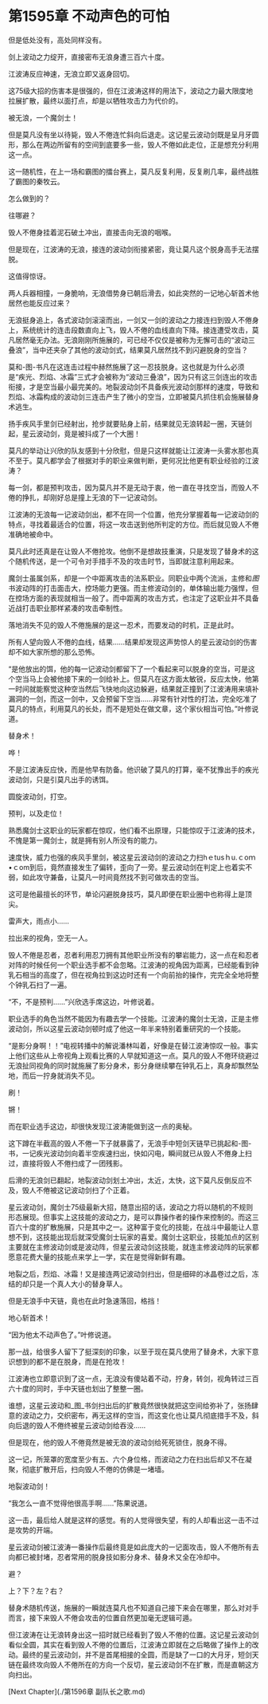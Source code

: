 # 第1595章 不动声色的可怕

但是低处没有，高处同样没有。

剑上波动之力绽开，直接密布无浪身遭三百六十度。

江波涛反应神速，无浪立即又返身回切。

这75级大招的伤害本是很强的，但在江波涛这样的用法下，波动之力最大限度地拉展扩散，最终以面打点，却是以牺牲攻击力为代价的。

被无浪，一个魔剑士！

但是莫凡没有坐以待毙，毁人不倦连忙斜向后退走。这记星云波动剑既是呈月牙圆形，那么在两边所留有的空间到底要多一些，毁人不倦如此走位，正是想充分利用这一点。

这一随机性，在上一场和霸图的擂台赛上，莫凡反复利用，反复刷几率，最终战胜了霸图的秦牧云。

怎么做到的？

往哪避？

毁人不倦身挂着泥石破土冲出，直接击向无浪的咽喉。

但是现在，江波涛的无浪，接连的波动剑衔接紧密，竟让莫凡这个脱身高手无法摆脱。

这值得惊讶。

两人兵器相撞，一身脆响，无浪借势身已朝后滑去，如此突然的一记地心斩首术他居然也能反应过来？

无浪挺身追上，各式波动剑滚滚而出，一剑又一剑的波动之力接连扫到毁人不倦身上，系统统计的连击段数直向上飞，毁人不倦的血线直向下降。接连遭受攻击，莫凡居然毫无办法。无浪刚刚所施展的，可已经不仅仅是被称为无懈可击的“波动三叠浪”，当中还夹杂了其他的波动剑式，结果莫凡居然找不到闪避脱身的空当？

莫和-图-书凡在这连击过程中赫然施展了这一忍技脱身。这也就是为什么必须是“疾光、烈焰、冰霜”三式才会被称为“波动三叠浪”，因为只有这三剑连出的攻击衔接，才是空当最小最完美的。地裂波动剑不具备疾光波动剑那样的速度，导致和烈焰、冰霜构成的波动剑三连击产生了微小的空当，立即被莫凡抓住机会施展替身术逃生。

扬手疾风手里剑已经射出，抢步就要贴身上前，结果就见无浪转起一圈，天链剑起，星云波动剑，竟是被抖成了一个大圈！

莫凡的举动让兴欣的队友感到十分欣慰，但是只这样就能让江波涛一头雾水那也真不至于。莫凡都学会了根据对手的职业来做判断，更何况比他更有职业经验的江波涛？

每一剑，都是预判攻击，因为莫凡并不是无动于衷，他一直在寻找空当，而毁人不倦的挣扎，却刚好总是撞上无浪的下一记波动剑。

江波涛的无浪每一记波动剑出，都不在同一个位置，他充分掌握着每一记波动剑的特点，寻找着最适合的位置，将这一攻击送到他所判定的方位。而后就见毁人不倦准确地被命中。

莫凡此时还真是在让毁人不倦抢攻。他倒不是想故技重演，只是发现了替身术的这个随机传送，是一个可令对手措手不及的攻击时节，当即就注意利用起来。

魔剑士虽属剑系，却是一个中距离攻击的法系职业。同职业中两个流派，主修和*图*书波动阵的打击面击大，控场能力更强。而主修波动剑的，单体输出能力强悍，但在控场方面的表现就相当一般了。而中距离的攻击方式，也注定了这职业并不具备近战打击职业那样紧凑的攻击牵制性。

落地消失不见的毁人不倦施展的是这一忍术，而要发动的时机，正是此时。

所有人望向毁人不倦的血线，结果……结果却发现这声势惊人的星云波动剑的伤害却不如大家所想的那么恐怖。

“是他放出的饵，他的每一记波动剑都留下了一个看起来可以脱身的空当，可是这个空当马上会被他接下来的一剑给补上。但莫凡在这方面太敏锐，反应太快，他第一时间就能察觉这种空当然后飞快地向这边躲避，结果就正撞到了江波涛用来填补漏洞的一剑，而这一剑中，又会预留下空当……非常有针对性的打法，完全吃准了莫凡的特点，利用莫凡的长处，而不是短处在做文章，这个家伙相当可怕。”叶修说道。

替身术！

哗！

不是江波涛反应快，而是他早有防备。他识破了莫凡的打算，毫不犹豫出手的疾光波动剑，只是引莫凡出手的诱饵。

圆旋波动剑，打空。

预判，以及走位！

熟悉魔剑士这职业的玩家都在惊叹，他们看不出原理，只能惊叹于江波涛的技术，不愧是第一魔剑士，就是拥有别人所没有的能力。

速度快，威力也强的疾风手里剑，被这星云波动剑的波动之力扫hｅtusｈu.ｃoｍ•ｃom到后，竟然直接发生了偏转，歪向了一旁。星云波动剑在判定上也着实不弱，如此攻守兼备，让莫凡一时间竟然找不到可做攻击的空当。

这可是他最擅长的环节，单论闪避脱身技巧，莫凡即便在职业圈中也称得上是顶尖。

雷声大，雨点小……

拉出来的视角，空无一人。

毁人不倦是忍者，忍者利用忍刀拥有其他职业所没有的攀岩能力，这一点在和忍者对阵的时候任何一个职业选手都不会忽略。江波涛的视角因为距离，已经能看到钟乳石相当的高度了，但在视角拉到这边时还有一个向前抬的操作，完完全全地将整个钟乳石扫了一遍。

“不，不是预判……”兴欣选手席这边，叶修说着。

职业选手的角色当然不能因为有趣去学一个技能。江波涛的魔剑士无浪，正是主修波动剑，所以这星云波动剑顿时成了他这一年半来特别着重研究的一个技能。

“是影分身啊！！”电视转播中的解说潘林叫着，好像是在替江波涛惊叹一般。事实上他们这些从上帝视角上观看比赛的人早就知道这一点。莫凡的毁人不倦环绕避过无浪扯同视角的同时就施展了影分身术，影分身继续攀在钟乳石上，真身却飘然坠地，而后一拧身就消失不见。

刷！

锵！

而在职业选手这边，却很快发现江波涛能做到这一点的奥秘。

这下蹲在半截高的毁人不倦一下子就暴露了，无浪手中短剑天链早已挑起和-图-书，一记疾光波动剑向着半空疾速扫出，快如闪电，瞬间就已从毁人不倦身上扫过，直接将毁人不倦扫成了一团残影。

后滑的无浪剑已翻起，地裂波动剑划土冲出，太近，太快，这下莫凡反倒反应不及，毁人不倦被这记波动剑扫了个正着。

星云波动剑，魔剑士75级最新大招，随意出招的话，波动之力将以随机的不规则形态展现。但事实上这技能的波动之力，是可以靠操作者的操作来控制的。而这三百六十度的扩散施展，只是其中之一。这种富于变化的技能，在战斗中最能让人意想不到，这技能出现后就深受魔剑士玩家的喜爱。魔剑士这职业，技能加点的区别主要就在主修波动剑或是波动阵，但星云波动剑这技能，就连主修波动阵的玩家都愿意花费大量的技能点来学上一学，实在是觉得新鲜有趣。

地裂之后，烈焰、冰霜！又是接连两记波动剑扫出，但是细碎的冰晶卷过之后，冻结的却只是一个真人大小的替身草人。

但是无浪手中天链，竟也在此时急速落回，格挡！

地心斩首术！

“因为他太不动声色了。”叶修说道。

那一战，给很多人留下了挺深刻的印象，以至于现在莫凡使用了替身术，大家下意识想到的都不是在脱身，而是在抢攻！

江波涛也立即意识到了这一点，无浪没有傻站着不动，拧身，转剑，视角转过三百六十度的同时，手中天链也划出了整整一圈。

谁想，这星云波动和_图_书剑扫出后的扩散竟然很快就把这空间给弥补了，张扬肆意的波动之力，交织密布，再无这样的空当，而这变化也让莫凡彻底措手不及，斜向后退的毁人不倦终被星云波动剑给吞没……

但是现在，他的毁人不倦竟然是被无浪的波动剑给死死锁住，脱身不得。

这一记，所笼罩的宽度至少有五、六个身位格，而波动之力在扫出后却又不在凝聚，彻底扩散开后，扫向毁人不倦的仿佛是一堵墙。

地裂波动剑！

“我怎么一直不觉得他很高手啊……”陈果说道。

这一击，最后给人就是这样的感觉。有的人觉得很失望，有的人却看出这一击不过是攻势的开端。

星云波动剑被江波涛一番操作后最终竟是如此庞大的一记面攻击，毁人不倦所有去向都已被封堵，忍者常用的脱身技如影分身术、替身术又全在冷却中。

避？

上？下？左？右？

替身术随机传送，施展的一瞬就连莫凡也不知道自己接下来会在哪里，那么对对手而言，接下来毁人不倦会攻击的位置自然更加毫无逻辑可遁。

但江波涛在让无浪转身出这一招时就已经看到了毁人不倦的位置。这记星云波动剑看似全圆，其实在看到毁人不倦的位置后，江波涛立即就在之后略做了操作上的改动。最终的星云波动剑，并不是首尾相接的全圆，而是缺了一口的大月牙，短剑天链在最终攻向毁人不倦所在的方向一个反切，星云波动剑不在扩散，而是直朝这方向扫出。



[Next Chapter](./第1596章 副队长之歌.md)